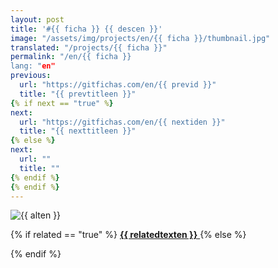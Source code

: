 ```yaml
---
layout: post
title: '#{{ ficha }} {{ descen }}'
image: "/assets/img/projects/en/{{ ficha }}/thumbnail.jpg"
translated: "/projects/{{ ficha }}"
permalink: "/en/{{ ficha }}
lang: "en"
previous:
  url: "https://gitfichas.com/en/{{ previd }}"
  title: "{{ prevtitleen }}"
{% if next == "true" %}
next:
  url: "https://gitfichas.com/en/{{ nextiden }}"
  title: "{{ nexttitleen }}"
{% else %}
next:
  url: ""
  title: ""
{% endif %}
{% endif %}
---
```


<img alt="{{ alten }}" src="/assets/img/projects/{{ ficha }}/full.jpg">

{% if related == "true" %}
<a href="{{ relatedsrcen }}">
  <strong>{{ relatedtexten }}</strong>
</a>
{% else %}
<!--
<a href="{{ relatedsrcen }}">
  <strong>{{ relatedtexten }}</strong>
</a>
-->
{% endif %}
